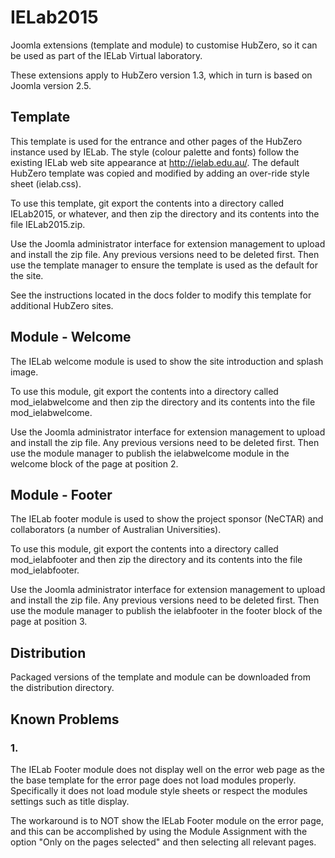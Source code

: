 # IELab2015

Joomla extensions (template and module) to customise HubZero, so it can be used as part of the IELab Virtual laboratory.

These extensions apply to HubZero version 1.3, which in turn is based on Joomla version 2.5.

## Template

This template is used for the entrance and other pages of the HubZero instance used by IELab.
The style (colour palette and fonts) follow the existing IELab web site appearance at http://ielab.edu.au/.
The default HubZero template was copied and modified by adding an over-ride style sheet (ielab.css).

To use this template, git export the contents into a directory called IELab2015, or whatever, 
and then zip the directory and its contents into the file IELab2015.zip.

Use the Joomla administrator interface for extension management to upload and install the zip file.
Any previous versions need to be deleted first.
Then use the template manager to ensure the template is used as the default for the site.

See the instructions located in the docs folder to  modify this template for additional HubZero sites.

## Module - Welcome

The IELab welcome module is used to show the site introduction and splash image.

To use this module, git export the contents into a directory called mod_ielabwelcome 
and then zip the directory and its contents into the file mod_ielabwelcome.

Use the Joomla administrator interface for extension management to upload and install the zip file.
Any previous versions need to be deleted first.
Then use the module manager to publish the ielabwelcome module in the welcome block of the page at position 2.

## Module - Footer

The IELab footer module is used to show the project sponsor (NeCTAR) 
and collaborators (a number of Australian Universities).

To use this module, git export the contents into a directory called mod_ielabfooter 
and then zip the directory and its contents into the file mod_ielabfooter.

Use the Joomla administrator interface for extension management to upload and install the zip file.
Any previous versions need to be deleted first.
Then use the module manager to publish the ielabfooter in the footer block of the page at position 3.

## Distribution

Packaged versions of the template and module
can be downloaded from the distribution directory.

## Known Problems

### 1.

The IELab Footer module does not display well on the error web page as the the base template for the error page does not load modules properly. Specifically it does not load module style sheets or respect the modules settings such as title display. 

The workaround is to NOT show the IELab Footer module on the error page, and this can be accomplished by using the Module Assignment with the option "Only on the pages selected" and then selecting all relevant pages.